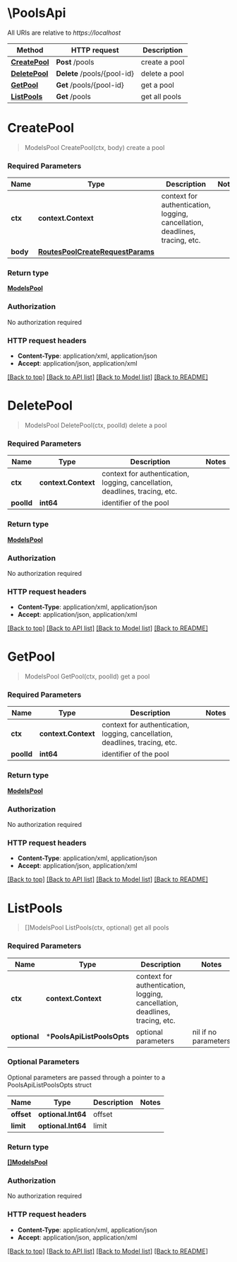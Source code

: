 # \PoolsApi

All URIs are relative to *https://localhost*

Method | HTTP request | Description
------------- | ------------- | -------------
[**CreatePool**](PoolsApi.md#CreatePool) | **Post** /pools | create a pool
[**DeletePool**](PoolsApi.md#DeletePool) | **Delete** /pools/{pool-id} | delete a pool
[**GetPool**](PoolsApi.md#GetPool) | **Get** /pools/{pool-id} | get a pool
[**ListPools**](PoolsApi.md#ListPools) | **Get** /pools | get all pools


# **CreatePool**
> ModelsPool CreatePool(ctx, body)
create a pool

### Required Parameters

Name | Type | Description  | Notes
------------- | ------------- | ------------- | -------------
 **ctx** | **context.Context** | context for authentication, logging, cancellation, deadlines, tracing, etc.
  **body** | [**RoutesPoolCreateRequestParams**](RoutesPoolCreateRequestParams.md)|  | 

### Return type

[**ModelsPool**](models.Pool.md)

### Authorization

No authorization required

### HTTP request headers

 - **Content-Type**: application/xml, application/json
 - **Accept**: application/json, application/xml

[[Back to top]](#) [[Back to API list]](../README.md#documentation-for-api-endpoints) [[Back to Model list]](../README.md#documentation-for-models) [[Back to README]](../README.md)

# **DeletePool**
> ModelsPool DeletePool(ctx, poolId)
delete a pool

### Required Parameters

Name | Type | Description  | Notes
------------- | ------------- | ------------- | -------------
 **ctx** | **context.Context** | context for authentication, logging, cancellation, deadlines, tracing, etc.
  **poolId** | **int64**| identifier of the pool | 

### Return type

[**ModelsPool**](models.Pool.md)

### Authorization

No authorization required

### HTTP request headers

 - **Content-Type**: application/xml, application/json
 - **Accept**: application/json, application/xml

[[Back to top]](#) [[Back to API list]](../README.md#documentation-for-api-endpoints) [[Back to Model list]](../README.md#documentation-for-models) [[Back to README]](../README.md)

# **GetPool**
> ModelsPool GetPool(ctx, poolId)
get a pool

### Required Parameters

Name | Type | Description  | Notes
------------- | ------------- | ------------- | -------------
 **ctx** | **context.Context** | context for authentication, logging, cancellation, deadlines, tracing, etc.
  **poolId** | **int64**| identifier of the pool | 

### Return type

[**ModelsPool**](models.Pool.md)

### Authorization

No authorization required

### HTTP request headers

 - **Content-Type**: application/xml, application/json
 - **Accept**: application/json, application/xml

[[Back to top]](#) [[Back to API list]](../README.md#documentation-for-api-endpoints) [[Back to Model list]](../README.md#documentation-for-models) [[Back to README]](../README.md)

# **ListPools**
> []ModelsPool ListPools(ctx, optional)
get all pools

### Required Parameters

Name | Type | Description  | Notes
------------- | ------------- | ------------- | -------------
 **ctx** | **context.Context** | context for authentication, logging, cancellation, deadlines, tracing, etc.
 **optional** | ***PoolsApiListPoolsOpts** | optional parameters | nil if no parameters

### Optional Parameters
Optional parameters are passed through a pointer to a PoolsApiListPoolsOpts struct

Name | Type | Description  | Notes
------------- | ------------- | ------------- | -------------
 **offset** | **optional.Int64**| offset | 
 **limit** | **optional.Int64**| limit | 

### Return type

[**[]ModelsPool**](*models.Pool.md)

### Authorization

No authorization required

### HTTP request headers

 - **Content-Type**: application/xml, application/json
 - **Accept**: application/json, application/xml

[[Back to top]](#) [[Back to API list]](../README.md#documentation-for-api-endpoints) [[Back to Model list]](../README.md#documentation-for-models) [[Back to README]](../README.md)

